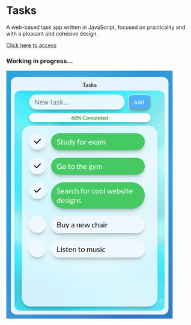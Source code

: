 # Tasks
A web-based task app written in JavaScript, focused on practicality and with a pleasant and cohesive design.

[Click here to access](https://eduug.github.io/Tasks/)

### Working in progress...

![Preview screenshot](preview.png)
